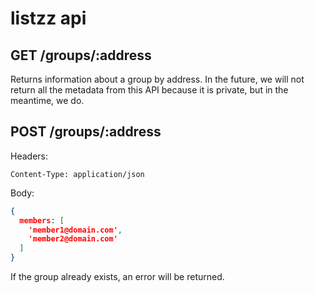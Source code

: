 # listzz api

## GET /groups/:address ##

Returns information about a group by address. In the future, we will not return all the metadata from this API because it is private, but in the meantime, we do.

## POST /groups/:address ##

Headers:

```
Content-Type: application/json
```

Body:

```json
{
  members: [
    'member1@domain.com',
    'member2@domain.com'
  ]
}
```

If the group already exists, an error will be returned.
